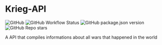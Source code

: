 # Krieg-API
![GitHub](https://img.shields.io/github/license/kafir-coder/Krieg-API)
![GitHub Workflow Status](https://img.shields.io/github/workflow/status/kafir-coder/Krieg-API/lint-build-test)
![GitHub package.json version](https://img.shields.io/github/package-json/v/kafir-coder/Krieg-API)
![GitHub Repo stars](https://img.shields.io/github/stars/kafir-coder/Krieg-API?style=social)

A API that compiles informations about all wars that happened in the world
